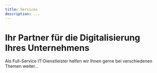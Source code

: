 ```yaml
---
title: Services
description: ...
---
```


# Ihr Partner für die Digitalisierung Ihres Unternehmens

Als Full-Service IT-Dienstleister helfen wir Ihnen gerne bei verschiedenen Themen weiter...